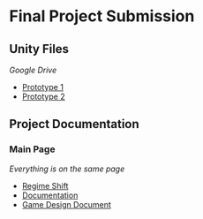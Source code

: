 # Final Project Submission

## Unity Files

_Google Drive_

- [Prototype 1](https://drive.google.com/drive/folders/11_wDgtp4BuHH7KfwF6CLxRe6IK6iLuJL?usp=sharing)
- [Prototype 2](https://drive.google.com/drive/folders/14jbqLwrMrLkEvnx8jWDAc98u0RPD8gkB?usp=sharing)

## Project Documentation

### Main Page

_Everything is on the same page_

- [Regime Shift](https://regime-shift.labenz.io/)
- [Documentation](https://regime-shift.labenz.io/documentation)
- [Game Design Document](https://regime-shift.labenz.io/game-design-document)
